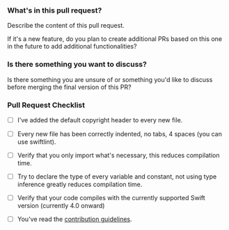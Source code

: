 
### What's in this pull request?

Describe the content of this pull request. 

If it's a new feature, do you plan to create additional PRs based on this one in the future to add additional functionalities?


### Is there something you want to discuss?

Is there something you are unsure of or something you'd like to discuss before merging the final version of this PR?


### Pull Request Checklist

- [ ] I've added the default copyright header to every new file.
- [ ] Every new file has been correctly indented, no tabs, 4 spaces (you can use swiftlint).
- [ ] Verify that you only import what's necessary, this reduces compilation time.
- [ ] Try to declare the type of every variable and constant, not using type inference greatly reduces compilation time.
- [ ] Verify that your code compiles with the currently supported Swift version (currently 4.0 onward)
- [ ] You've read the [contribution guidelines](https://github.com/uraimo/SwiftyGPIO/blob/master/CONTRIBUTING.md).


